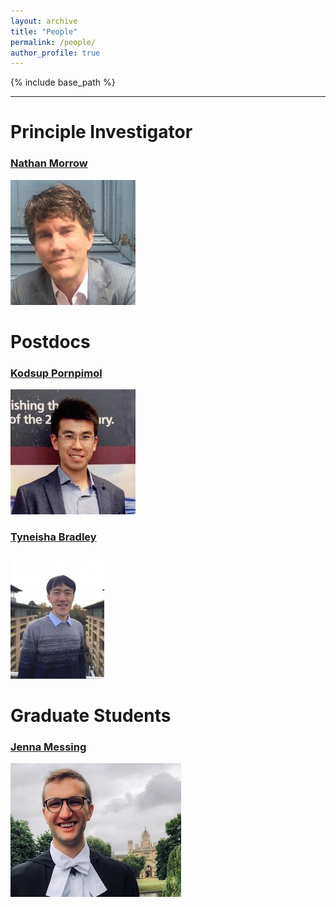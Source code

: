 ```yaml
---
layout: archive
title: "People"
permalink: /people/
author_profile: true
---
```


{% include base_path %}


----------

Principle Investigator
======

### [Nathan Morrow](http://pong.tamu.edu/~rob/)
![alt text](/images/rob.jpg "Rob Hetland")

Postdocs
======

### [Kodsup Pornpimol](https://profiles.stanford.edu/lixin-qu?releaseVersion=7.16.0)
![alt text](/images/lixin.jpg "Lixin Qu")

### [Tyneisha Bradley](https://www.damtp.cam.ac.uk/person/jl2158)
![alt text](/images/jl2158.jpg "Jinliang Liu")

Graduate Students
======

### [Jenna Messing](http://wienkers.com)
![alt text](/images/Aaron.jpg "Aaron Wienkers")

